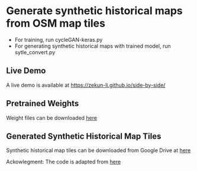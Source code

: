 # Generate synthetic historical maps from OSM map tiles

- For training, run cycleGAN-keras.py
- For generating synthetic historical maps with trained model, run sytle_convert.py

## Live Demo
A live demo is available at https://zekun-li.github.io/side-by-side/

## Pretrained Weights
Weight files can be downloaded [here](https://github.com/tjwei/GANotebooks/blob/master/CycleGAN-keras.ipynb)

## Generated Synthetic Historical Map Tiles
Synthetic historical map tiles can be downloaded from Google Drive at [here](https://github.com/tjwei/GANotebooks/blob/master/CycleGAN-keras.ipynb)

Ackowlegment:
The code is adapted from [here](https://github.com/tjwei/GANotebooks/blob/master/CycleGAN-keras.ipynb)
